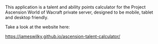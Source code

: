 This application is a talent and ability points calculator for the Project Ascension World of Wacraft private server, designed to be mobile, tablet and desktop friendly.

Take a look at the website here:

https://jameswilky.github.io/ascension-talent-calculator/